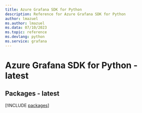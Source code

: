 ```yaml
---
title: Azure Grafana SDK for Python
description: Reference for Azure Grafana SDK for Python
author: lmazuel
ms.author: lmazuel
ms.data: 07/10/2023
ms.topic: reference
ms.devlang: python
ms.service: grafana
---
```

# Azure Grafana SDK for Python - latest
## Packages - latest
[!INCLUDE [packages](grafana-index.md)]